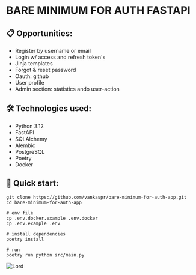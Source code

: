# BARE MINIMUM FOR AUTH FASTAPI

## 📋 Opportunities:

- Register by username or email
- Login w/ access and refresh token's
- Jinja templates 
- Forgot & reset password 
- Oauth: github 
- User profile
- Admin section: statistics ando user-action

## 🛠️ Technologies used:

- Python 3.12
- FastAPI
- SQLAlchemy
- Alembic
- PostgreSQL
- Poetry 
- Docker


## 🚀 Quick start:

```
git clone https://github.com/vankaspr/bare-minimum-for-auth-app.git
cd bare-minimum-for-auth-app

# env file 
cp .env.docker.example .env.docker
cp .env.example .env

# install dependencies
poetry install 

# run 
poetry run python src/main.py
```

![Lord](https://i.pinimg.com/1200x/e4/df/60/e4df60698e65fa8e378736070127ac19.jpg)
